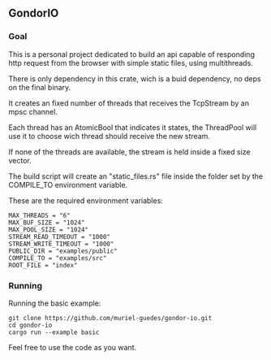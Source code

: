 ## GondorIO

### Goal

This is a personal project dedicated to build an api capable of responding http request from the browser with simple static files, using multithreads.

There is only dependency in this crate, wich is a buid dependency, no deps on the final binary.

It creates an fixed number of threads that receives the TcpStream by an mpsc channel.

Each thread has an AtomicBool that indicates it states, the ThreadPool will use it to choose wich thread should receive the new stream.

If none of the threads are available, the stream is held inside a fixed size vector.

The build script will create an "static_files.rs" file inside the folder set by the COMPILE_TO environment variable.

These are the required environment variables:

    MAX_THREADS = "6"
    MAX_BUF_SIZE = "1024"
    MAX_POOL_SIZE = "1024"
    STREAM_READ_TIMEOUT = "1000"
    STREAM_WRITE_TIMEOUT = "1000"
    PUBLIC_DIR = "examples/public"
    COMPILE_TO = "examples/src"
    ROOT_FILE = "index"

### Running

Running the basic example:

    git clone https://github.com/muriel-guedes/gondor-io.git
    cd gondor-io
    cargo run --example basic

Feel free to use the code as you want.